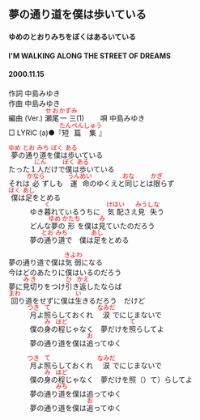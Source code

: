 <style type="text/css">
	ruby{
	    ruby-position: over;
	}
	ruby > rt{font-size: 12px;color:red;}
	p{font:16px;font-size: '楷体'}
</style>
## 夢の通り道を僕は歩いている
#### ゆめのとおりみちをぼくはあるいている
#### I'M WALKING ALONG THE STREET OF DREAMS
#### 2000.11.15


作詞     中島みゆき　　　　　   
作曲      中島みゆき  　　　   
編曲 (Ver.) <ruby><rb>瀬尾</rb><rp>(</rp><rt>せお</rt><rp>)</rp></ruby><ruby><rb>一三</rb><rp>(</rp><rt>かずみ</rt><rp>)</rp></ruby>(1)　　
唄     中島みゆき    
□ LYRIC (a)●『<ruby><rb>短篇</rb><rp>(</rp><rt>たんぺん</rt><rp>)</rp></ruby><ruby><rb>集</rb><rp>(</rp><rt>しゅう</rt><rp>)</rp></ruby>』   


<ruby><rb>夢</rb><rp>(</rp><rt>ゆめ</rt><rp>)</rp></ruby>の<ruby><rb>通</rb><rp>(</rp><rt>とお</rt><rp>)</rp></ruby>り<ruby><rb>道</rb><rp>(</rp><rt>みち</rt><rp>)</rp></ruby>を<ruby><rb>僕</rb><rp>(</rp><rt>ぼく</rt><rp>)</rp></ruby>は<ruby><rb>歩</rb><rp>(</rp><rt>ある</rt><rp>)</rp></ruby>いている   
たった１<ruby><rb>人</rb><rp>(</rp><rt>にん</rt><rp>)</rp></ruby>だけで<ruby><rb>僕</rb><rp>(</rp><rt>ぼく</rt><rp>)</rp></ruby>は<ruby><rb>歩</rb><rp>(</rp><rt>ある</rt><rp>)</rp></ruby>いている   
それは<ruby><rb>必</rb><rp>(</rp><rt>かなら</rt><rp>)</rp></ruby>ずしも　<ruby><rb>運命</rb><rp>(</rp><rt>うんめい</rt><rp>)</rp></ruby>のゆくえと<ruby><rb>同</rb><rp>(</rp><rt>おな</rt><rp>)</rp></ruby>じとは<ruby><rb>限</rb><rp>(</rp><rt>かぎ</rt><rp>)</rp></ruby>らず   
<ruby><rb>僕</rb><rp>(</rp><rt>ぼく</rt><rp>)</rp></ruby>は<ruby><rb>足</rb><rp>(</rp><rt>あし</rt><rp>)</rp></ruby>をとめる   
　　　ゆき<ruby><rb>暮</rb><rp>(</rp><rt>く</rt><rp>)</rp></ruby>れているうちに　<ruby><rb>気配</rb><rp>(</rp><rt>けはい</rt><rp>)</rp></ruby>さえ<ruby><rb>見失</rb><rp>(</rp><rt>みうしな</rt><rp>)</rp></ruby>う   
　　　どんな<ruby><rb>夢</rb><rp>(</rp><rt>ゆめ</rt><rp>)</rp></ruby>の<ruby><rb>形</rb><rp>(</rp><rt>かたち</rt><rp>)</rp></ruby>を僕は<ruby><rb>見</rb><rp>(</rp><rt>み</rt><rp>)</rp></ruby>ていたのだろう   
　　　夢の<ruby><rb>通</rb><rp>(</rp><rt>とお</rt><rp>)</rp></ruby>り<ruby><rb>道</rb><rp>(</rp><rt>みち</rt><rp>)</rp></ruby>で　僕は<ruby><rb>足</rb><rp>(</rp><rt>あし</rt><rp>)</rp></ruby>をとめる   
   
夢の通り道で僕は<ruby><rb>気弱</rb><rp>(</rp><rt>きよわ</rt><rp>)</rp></ruby>になる   
今はどのあたりに僕はいるのだろう   
夢に<ruby><rb>見切</rb><rp>(</rp><rt>みき</rt><rp>)</rp></ruby>りをつけ<ruby><rb>引</rb><rp>(</rp><rt>ひ</rt><rp>)</rp></ruby>き<ruby><rb>返</rb><rp>(</rp><rt>かえ</rt><rp>)</rp></ruby>したならば   
<ruby><rb>回</rb><rp>(</rp><rt>まわ</rt><rp>)</rp></ruby>り道をせずに僕は<ruby><rb>生</rb><rp>(</rp><rt>い</rt><rp>)</rp></ruby>きるだろう　だけど   
　　　<ruby><rb>月</rb><rp>(</rp><rt>つき</rt><rp>)</rp></ruby>よ<ruby><rb>照</rb><rp>(</rp><rt>て</rt><rp>)</rp></ruby>らしておくれ　<ruby><rb>涙</rb><rp>(</rp><rt>なみだ</rt><rp>)</rp></ruby>でにじまないで   
　　　僕の<ruby><rb>身</rb><rp>(</rp><rt>み</rt><rp>)</rp></ruby>の<ruby><rb>程</rb><rp>(</rp><rt>ほど</rt><rp>)</rp></ruby>じゃなく　夢だけを<ruby><rb>照</rb><rp>(</rp><rt>て</rt><rp>)</rp></ruby>らしてよ   
　　　夢の通り道を僕は<ruby><rb>追</rb><rp>(</rp><rt>お</rt><rp>)</rp></ruby>ってゆく   
   
　　　<ruby><rb>月</rb><rp>(</rp><rt>つき</rt><rp>)</rp></ruby>よ<ruby><rb>照</rb><rp>(</rp><rt>て</rt><rp>)</rp></ruby>らしておくれ　<ruby><rb>涙</rb><rp>(</rp><rt>なみだ</rt><rp>)</rp></ruby>でにじまないで   
　　　僕の<ruby><rb>身</rb><rp>(</rp><rt>み</rt><rp>)</rp></ruby>の<ruby><rb>程</rb><rp>(</rp><rt>ほど</rt><rp>)</rp></ruby>じゃなく　夢だけを照（）て）らしてよ   
　　　夢の通り<ruby><rb>道</rb><rp>(</rp><rt>みち</rt><rp>)</rp></ruby>を僕は追ってゆく   
　　　夢の通り道を僕は<ruby><rb>追</rb><rp>(</rp><rt>お</rt><rp>)</rp></ruby>ってゆく   
